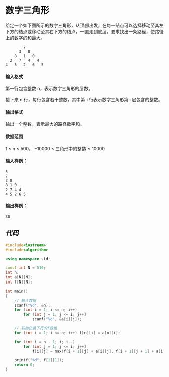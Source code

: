 # 数字三角形

给定一个如下图所示的数字三角形，从顶部出发，在每一结点可以选择移动至其左下方的结点或移动至其右下方的结点，一直走到底层，要求找出一条路径，使路径上的数字的和最大。

```
        7
      3   8
    8   1   0
  2   7   4   4
4   5   2   6   5
```

#### 输入格式

第一行包含整数 n，表示数字三角形的层数。

接下来 n 行，每行包含若干整数，其中第 i 行表示数字三角形第 i 层包含的整数。

#### 输出格式

输出一个整数，表示最大的路径数字和。

#### 数据范围

1  ≤  n  ≤  500，
−10000  ≤  三角形中的整数  ≤  10000

#### 输入样例：

```
5
7
3 8
8 1 0 
2 7 4 4
4 5 2 6 5
```

#### 输出样例：

```
30
```





## *代码*

```c++
#include<iostream>
#include<algorithm>

using namespace std;

const int N = 510;
int n;
int a[N][N];
int f[N][N];

int main()
{
	// 输入数据
	scanf("%d", &n);
	for (int i = 1; i <= n; i++)
		for (int j = 1; j <= i; j++)
			scanf("%d", &a[i][j]);

	// 初始化最下行的f数组
	for (int i = 1; i <= n; i++) f[n][i] = a[n][i];

	for (int i = n - 1; i; i--)
		for (int j = 1; j <= i; j++)
			f[i][j] = max(f[i + 1][j] + a[i][j], f[i + 1][j + 1] + a[i][j]);

	printf("%d", f[1][1]);
	return 0;
}
```



